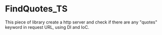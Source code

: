 # FindQuotes_TS
This piece of library create a http server and check if there are any "quotes" keyword in request URL, using DI and IoC.
